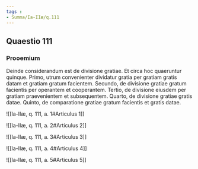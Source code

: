 ```yaml
---
tags : 
- Summa/Ia-IIæ/q.111
---
```


## Quaestio 111

### Prooemium

Deinde considerandum est de divisione gratiae. Et circa hoc quaeruntur quinque. Primo, utrum convenienter dividatur gratia per gratiam gratis datam et gratiam gratum facientem. Secundo, de divisione gratiae gratum facientis per operantem et cooperantem. Tertio, de divisione eiusdem per gratiam praevenientem et subsequentem. Quarto, de divisione gratiae gratis datae. Quinto, de comparatione gratiae gratum facientis et gratis datae.

![[Ia-IIæ, q. 111, a. 1#Articulus 1]]

![[Ia-IIæ, q. 111, a. 2#Articulus 2]]

![[Ia-IIæ, q. 111, a. 3#Articulus 3]]

![[Ia-IIæ, q. 111, a. 4#Articulus 4]]

![[Ia-IIæ, q. 111, a. 5#Articulus 5]]

